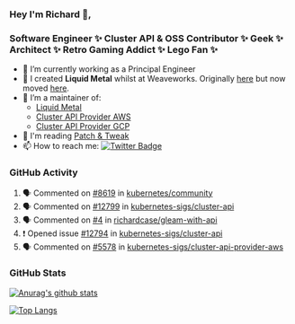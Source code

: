 ### Hey I'm Richard 👋, 

<h3 align="left">Software Engineer ✨ Cluster API & OSS Contributor ✨ Geek ✨ Architect ✨ Retro Gaming Addict ✨ Lego Fan ✨</h3>

- 🔭 I’m currently working as a Principal Engineer
- 📯 I created **Liquid Metal** whilst at Weaveworks. Originally [here](https://github.com/weaveworks-liquidmetal) but now moved [here](https://github.com/liquidmetal-dev).
- 👯 I’m a maintainer of:
  -  [Liquid Metal](https://github.com/liquidmetal-dev)
  -  [Cluster API Provider AWS](https://github.com/kubernetes-sigs/cluster-api-provider-aws)
  -  [Cluster API Provider GCP](https://github.com/kubernetes-sigs/cluster-api-provider-gcp)
- 💬 I'm reading [Patch & Tweak](https://bjooks.com/products/patch-tweak-exploring-modular-synthesis)
- 📫 How to reach me: [![Twitter Badge](https://img.shields.io/badge/-@fruit_case-00acee?style=flat&logo=Twitter&logoColor=white)](https://twitter.com/intent/follow?screen_name=fruit_case "Follow on Twitter")

### GitHub Activity 

<!--START_SECTION:activity-->
1. 🗣 Commented on [#8619](https://github.com/kubernetes/community/pull/8619#issuecomment-3327718886) in [kubernetes/community](https://github.com/kubernetes/community)
2. 🗣 Commented on [#12799](https://github.com/kubernetes-sigs/cluster-api/issues/12799#issuecomment-3327219615) in [kubernetes-sigs/cluster-api](https://github.com/kubernetes-sigs/cluster-api)
3. 🗣 Commented on [#4](https://github.com/richardcase/gleam-with-api/pull/4#issuecomment-3324791758) in [richardcase/gleam-with-api](https://github.com/richardcase/gleam-with-api)
4. ❗ Opened issue [#12794](https://github.com/kubernetes-sigs/cluster-api/issues/12794) in [kubernetes-sigs/cluster-api](https://github.com/kubernetes-sigs/cluster-api)
5. 🗣 Commented on [#5578](https://github.com/kubernetes-sigs/cluster-api-provider-aws/pull/5578#issuecomment-3323170040) in [kubernetes-sigs/cluster-api-provider-aws](https://github.com/kubernetes-sigs/cluster-api-provider-aws)
<!--END_SECTION:activity-->

### GitHub Stats

[![Anurag's github stats](https://github-readme-stats.vercel.app/api?username=richardcase&count_private=true&show_icons=true)](https://github.com/anuraghazra/github-readme-stats)

[![Top Langs](https://github-readme-stats.vercel.app/api/top-langs/?username=richardcase&hide=html&layout=compact)](https://github.com/anuraghazra/github-readme-stats)
